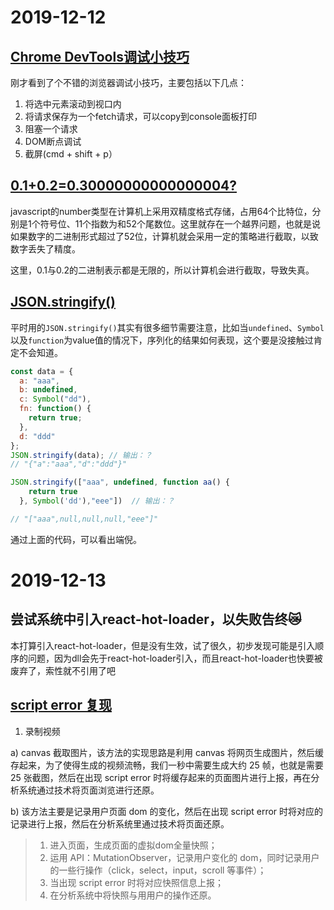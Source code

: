 # 2019-12-12

## [Chrome DevTools调试小技巧](https://zhuanlan.zhihu.com/p/42059158)

刚才看到了个不错的浏览器调试小技巧，主要包括以下几点：

1. 将选中元素滚动到视口内
2. 将请求保存为一个fetch请求，可以copy到console面板打印
3. 阻塞一个请求
4. DOM断点调试
5. 截屏(cmd + shift + p）

## [0.1+0.2=0.30000000000000004?](https://juejin.im/post/5cf667b6f265da1bc23f6536)

javascript的number类型在计算机上采用双精度格式存储，占用64个比特位，分别是1个符号位、11个指数为和52个尾数位。这里就存在一个越界问题，也就是说如果数字的二进制形式超过了52位，计算机就会采用一定的策略进行截取，以致数字丢失了精度。

这里，0.1与0.2的二进制表示都是无限的，所以计算机会进行截取，导致失真。

## [JSON.stringify()](https://juejin.im/post/5decf09de51d45584d238319?utm_source=gold_browser_extension)

平时用的`JSON.stringify()`其实有很多细节需要注意，比如当`undefined`、`Symbol`以及`function`为value值的情况下，序列化的结果如何表现，这个要是没接触过肯定不会知道。

```javascript
const data = {
  a: "aaa",
  b: undefined,
  c: Symbol("dd"),
  fn: function() {
    return true;
  },
  d: "ddd"
};
JSON.stringify(data); // 输出：？
// "{"a":"aaa","d":"ddd"}"

JSON.stringify(["aaa", undefined, function aa() {
    return true
  }, Symbol('dd'),"eee"])  // 输出：？

// "["aaa",null,null,null,"eee"]"
```

通过上面的代码，可以看出端倪。

# 2019-12-13

## 尝试系统中引入react-hot-loader，以失败告终😿

本打算引入react-hot-loader，但是没有生效，试了很久，初步发现可能是引入顺序的问题，因为dll会先于react-hot-loader引入，而且react-hot-loader也快要被废弃了，索性就不引用了吧

## [script error 复现](https://juejin.im/post/5df3522751882512302db3ca?utm_source=gold_browser_extension)

1. 录制视频

a) canvas 截取图片，该方法的实现思路是利用 canvas 将网页生成图片，然后缓存起来，为了使得生成的视频流畅，我们一秒中需要生成大约 25 帧，也就是需要 25 张截图，然后在出现 script error 时将缓存起来的页面图片进行上报，再在分析系统通过技术将页面浏览进行还原。

b) 该方法主要是记录用户页面 dom 的变化，然后在出现 script error 时将对应的记录进行上报，然后在分析系统里通过技术将页面还原。

> 1. 进入页面，生成页面的虚拟dom全量快照；
> 2. 运用 API：MutationObserver，记录用户变化的 dom，同时记录用户的一些行操作（click，select，input，scroll 等事件）；
> 3. 当出现 script error 时将对应快照信息上报；
> 4. 在分析系统中将快照与用用户的操作还原。




